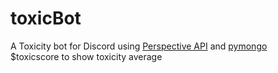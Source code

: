 # toxicBot
A Toxicity bot for Discord using [Perspective API](https://www.perspectiveapi.com/) and [pymongo](https://github.com/mongodb/mongo-python-driver)  
$toxicscore to show toxicity average
